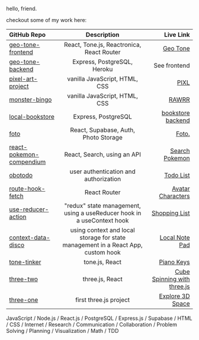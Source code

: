 hello, friend.

checkout some of my work here:

| GitHub Repo      | Description | Live Link     |
| :---        |    :----:   |          ---: |
| [geo-tone-frontend](https://github.com/geo-tone/geo-tone-frontend) | React, Tone.js, Reactronica, React Router | [Geo Tone](https://geo-tone.netlify.app/) |
| [geo-tone-backend](https://github.com/geo-tone/geo-tone-backend) | Express, PostgreSQL, Heroku | See frontend |
| [pixel-art-project](https://github.com/PIXLAPP/pixel-art-project) | vanilla JavaScript, HTML, CSS |[PIXL](https://pixlapp.github.io/pixel-art-project/) |
| [monster-bingo](https://github.com/forestheims/monster-bingo) | vanilla JavaScript, HTML, CSS | [RAWRR](https://monster-bingo.netlify.app/)|
| [local-bookstore](https://github.com/forestheims/local-bookstore) | Express, PostgreSQL | [bookstore backend](https://local-bookstore-postgresql.herokuapp.com/) |
| [foto](https://github.com/photo-app-placeholder/Foto)| React, Supabase, Auth, Photo Storage | [Foto.](https://foto-app.netlify.app/) |
| [react-pokemon-compendium](https://github.com/forestheims/react-pokemon-compendium) | React, Search, using an API | [Search Pokemon](https://fh-react-pokemon-compendium.netlify.app/)|
| [obotodo](https://github.com/forestheims/obotodo) | user authentication and authorization | [Todo List](https://cranky-northcutt-118fad.netlify.app/) |
| [route-hook-fetch](https://github.com/forestheims/route-hook-fetch) | React Router | [Avatar Characters](https://route-hook-fetch.netlify.app/) |
| [use-reducer-action](https://github.com/forestheims/use-reducer-action) | "redux" state management, using a useReducer hook in a useContext hook | [Shopping List](https://quirky-lichterman-5a8f02.netlify.app/) |
| [context-data-disco](https://github.com/forestheims/context-data-disco) | using context and local storage for state management in a React App, custom hook | [Local Note Pad](https://context-data-disco.netlify.app/) |
| [tone-tinker](https://github.com/forestheims/tone-tinker) | tone.js, React | [Piano Keys](https://tone-tinker.netlify.app/synth) |
| [three-two](https://github.com/forestheims/three-two) | three.js, React | [Cube Spinning with three.js](https://three-two.netlify.app/) |
| [three-one](https://github.com/forestheims/three-one) | first three.js project | [Explore 3D Space](https://three-one.netlify.app/) |


JavaScript / Node.js / React.js / PostgreSQL / Express.js / Supabase / HTML / CSS / Internet / Research /
Communication / Collaboration / Problem Solving / Planning / Visualization / Math / TDD
